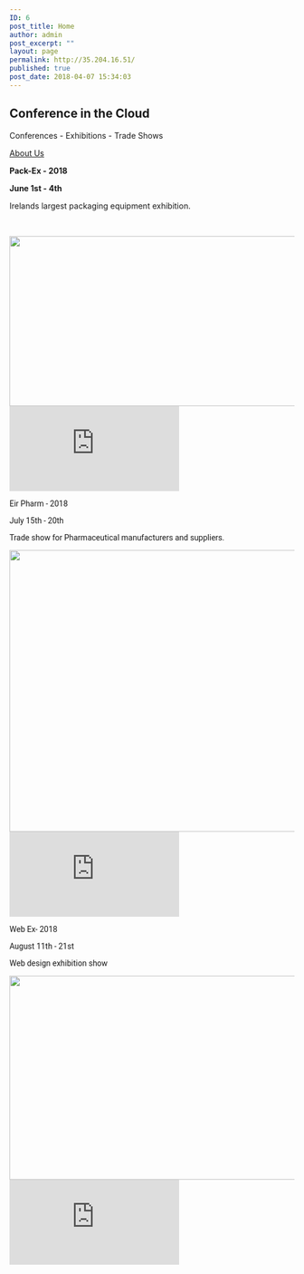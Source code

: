 ```yaml
---
ID: 6
post_title: Home
author: admin
post_excerpt: ""
layout: page
permalink: http://35.204.16.51/
published: true
post_date: 2018-04-07 15:34:03
---
```

<h2>Conference in the Cloud</h2>		
			<p>Conferences - Exhibitions - Trade Shows</p>		
			<a href="/about" role="button">
						About Us
					</a>
		<p><strong>Pack-Ex - 2018</strong></p><p><strong>June 1st - 4th</strong></p><p>Irelands largest packaging equipment exhibition.</p><p> </p>		
										<img width="540" height="300" src="http://35.204.16.51/wp-content/uploads/2018/04/packaging.png" alt="" srcset="http://35.204.16.51/wp-content/uploads/2018/04/packaging.png 540w, http://35.204.16.51/wp-content/uploads/2018/04/packaging-300x167.png 300w" sizes="(max-width: 540px) 100vw, 540px" />											
			<iframe frameborder="0" scrolling="no" marginheight="0" marginwidth="0" src="https://maps.google.com/maps?q=RDS&amp;t=m&amp;z=12&amp;output=embed&amp;iwloc=near" aria-label="RDS"></iframe>		
		<p style="font-variant-ligatures: normal; font-variant-caps: normal; font-family: Roboto, sans-serif; font-size: 14px; font-style: normal; font-weight: 400;">Eir Pharm - 2018</p><p style="font-variant-ligatures: normal; font-variant-caps: normal; font-family: Roboto, sans-serif; font-size: 14px; font-style: normal; font-weight: 400;">July 15th - 20th</p><p style="font-variant-ligatures: normal; font-variant-caps: normal; font-family: Roboto, sans-serif; font-size: 14px; font-style: normal; font-weight: 400;">Trade show for Pharmaceutical manufacturers and suppliers.</p>		
										<img width="1024" height="497" src="http://35.204.16.51/wp-content/uploads/2018/04/pharma-1024x497.jpg" alt="" srcset="http://35.204.16.51/wp-content/uploads/2018/04/pharma-1024x497.jpg 1024w, http://35.204.16.51/wp-content/uploads/2018/04/pharma-300x146.jpg 300w, http://35.204.16.51/wp-content/uploads/2018/04/pharma-768x373.jpg 768w, http://35.204.16.51/wp-content/uploads/2018/04/pharma.jpg 1536w" sizes="(max-width: 1024px) 100vw, 1024px" />											
			<iframe frameborder="0" scrolling="no" marginheight="0" marginwidth="0" src="https://maps.google.com/maps?q=Pairc%20Ui%20Caoimh&amp;t=m&amp;z=14&amp;output=embed&amp;iwloc=near" aria-label="Pairc Ui Caoimh"></iframe>		
		<p style="font-variant-ligatures: normal; font-variant-caps: normal; font-family: Roboto, sans-serif; font-size: 14px; font-style: normal; font-weight: 400;">Web Ex- 2018</p><p style="font-variant-ligatures: normal; font-variant-caps: normal; font-family: Roboto, sans-serif; font-size: 14px; font-style: normal; font-weight: 400;">August 11th - 21st</p><p style="font-variant-ligatures: normal; font-variant-caps: normal; font-family: Roboto, sans-serif; font-size: 14px; font-style: normal; font-weight: 400;">Web design exhibition show</p>		
										<img width="640" height="360" src="http://35.204.16.51/wp-content/uploads/2018/04/web-conf.jpg" alt="" srcset="http://35.204.16.51/wp-content/uploads/2018/04/web-conf.jpg 640w, http://35.204.16.51/wp-content/uploads/2018/04/web-conf-300x169.jpg 300w" sizes="(max-width: 640px) 100vw, 640px" />											
			<iframe frameborder="0" scrolling="no" marginheight="0" marginwidth="0" src="https://maps.google.com/maps?q=Belfast%20OPera%20House&amp;t=m&amp;z=14&amp;output=embed&amp;iwloc=near" aria-label="Belfast OPera House"></iframe>